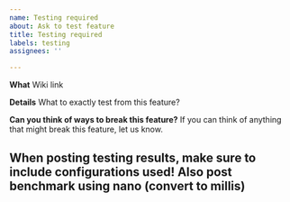 ```yaml
---
name: Testing required
about: Ask to test feature
title: Testing required
labels: testing
assignees: ''

---
```


**What**
Wiki link

**Details**
What to exactly test from this feature?

**Can you think of ways to break this feature?**
If you can think of anything that might break this feature, let us know.

## When posting testing results, make sure to include configurations used! Also post benchmark using nano (convert to millis)
